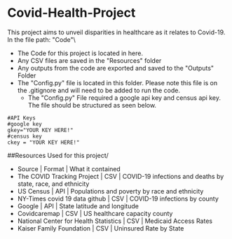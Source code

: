 # Covid-Health-Project
This project aims to unveil disparities in healthcare as it relates to Covid-19.\
In the file path: "Code"\
* The Code for this project is located in here.
* Any CSV files are saved in the "Resources" folder
* Any outputs from the code are exported and saved to the "Outputs" Folder
* The "Config.py" file is located in this folder. Please note this file is on the .gitignore and will need to be added to run the code.
  * The "Config.py" File required a google api key and census api key. The file should be structured as seen below.	
```
#API Keys
#google key
gkey="YOUR KEY HERE!"
#census key
ckey = "YOUR KEY HERE!"
```

##Resources Used for this project/
* Source | Format | What it contained
* The COVID Tracking Project | CSV | COVID-19 infections and deaths by state, race, and ethnicity
* US Census | API | Populations and poverty by race and ethnicity
* NY-Times covid 19 data github | CSV | COVID-19 infections by county 
* Google | API | State latitude and longitude 
* Covidcaremap | CSV | US healthcare capacity county 
* National Center for Health Statistics | CSV | Medicaid Access Rates
* Kaiser Family Foundation | CSV | Uninsured Rate by State
